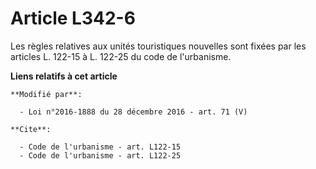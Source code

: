 # Article L342-6

Les règles relatives aux unités touristiques nouvelles sont fixées par les articles L. 122-15 à L. 122-25 du code de
l'urbanisme.

**Liens relatifs à cet article**

	**Modifié par**:

	  - Loi n°2016-1888 du 28 décembre 2016 - art. 71 (V)

	**Cite**:

	  - Code de l'urbanisme - art. L122-15
	  - Code de l'urbanisme - art. L122-25
